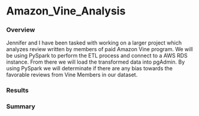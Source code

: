 # Amazon_Vine_Analysis

### Overview 
Jennifer and I have been tasked with working on a larger project which analyzes review written by members of paid Amazon Vine program. We will be using PySpark to perform the ETL process and connect to a AWS RDS instance. From there we will load the transformed data into pgAdmin. By using PySpark we will determinate if there are any bias towards the favorable reviews from Vine Members in our dataset. 

### Results


### Summary
